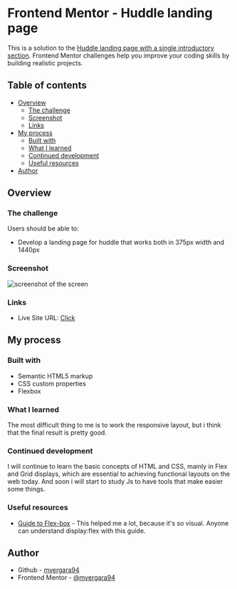 # Frontend Mentor - Huddle landing page

This is a solution to the [Huddle landing page with a single introductory section](https://www.frontendmentor.io/challenges/huddle-landing-page-with-a-single-introductory-section-B_2Wvxgi0/hub). Frontend Mentor challenges help you improve your coding skills by building realistic projects. 

## Table of contents

- [Overview](#overview)
  - [The challenge](#the-challenge)
  - [Screenshot](#screenshot)
  - [Links](#links)
- [My process](#my-process)
  - [Built with](#built-with)
  - [What I learned](#what-i-learned)
  - [Continued development](#continued-development)
  - [Useful resources](#useful-resources)
- [Author](#author)



## Overview

### The challenge

Users should be able to:

- Develop a landing page for huddle that works both in 375px width and 1440px

### Screenshot

<img src="https://i.imgur.com/qFNy8Nt.png" alt=" screenshot of the screen ">


### Links

- Live Site URL: [Click ](https://mvergara94.github.io/frontendmentor-huddle-lp/)


## My process

### Built with

- Semantic HTML5 markup
- CSS custom properties
- Flexbox


### What I learned

The most difficult thing to me is to work the responsive layout, but i think that the final result is pretty good. 

### Continued development

I will continue to learn the basic concepts of HTML and CSS, mainly in Flex and Grid displays, which are essential to achieving functional layouts on the web today. And soon i will start to study Js to have tools that make easier some things.


### Useful resources


- [Guide to Flex-box](https://css-tricks.com/snippets/css/a-guide-to-flexbox/) - This helped me a lot, because it's so visual. Anyone can understand display:flex with this guide.


## Author

- Github - [mvergara94](https://github.com/mvergara94)
- Frontend Mentor - [@mvergara94](https://www.frontendmentor.io/profile/mvergara94)
